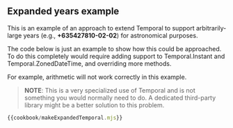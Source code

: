 ## Expanded years example

This is an example of an approach to extend Temporal to support arbitrarily-large years (e.g., **+635427810-02-02**) for astronomical purposes.

The code below is just an example to show how this could be approached.
To do this completely would require adding support to Temporal.Instant and Temporal.ZonedDateTime, and overriding more methods.

For example, arithmetic will not work correctly in this example.

> **NOTE**: This is a very specialized use of Temporal and is not something you would normally need to do.
> A dedicated third-party library might be a better solution to this problem.

```javascript
{{cookbook/makeExpandedTemporal.mjs}}
```
